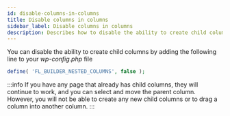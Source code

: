 ```yaml
---
id: disable-columns-in-columns
title: Disable columns in columns
sidebar_label: Disable columns in columns
description: Describes how to disable the ability to create child columns.
---
```


You can disable the ability to create child columns by adding the following line to your *wp-config.php* file

```php
define( 'FL_BUILDER_NESTED_COLUMNS', false );
```    

:::info
If you have any page that already has child columns, they will continue to work, and you can select and move the parent column. However, you will not be able to create any new child columns or to drag a column into another column.
:::
